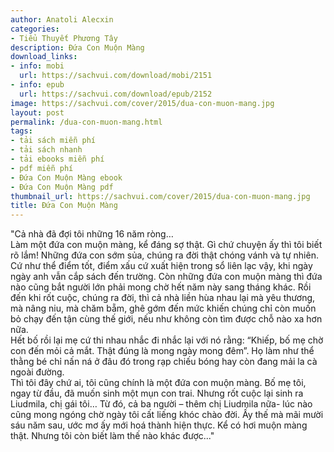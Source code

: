 ```yaml
---
author: Anatoli Alecxin
categories:
- Tiểu Thuyết Phương Tây
description: Đứa Con Muộn Màng
download_links:
- info: mobi
  url: https://sachvui.com/download/mobi/2151
- info: epub
  url: https://sachvui.com/download/epub/2152
image: https://sachvui.com/cover/2015/dua-con-muon-mang.jpg
layout: post
permalink: /dua-con-muon-mang.html
tags:
- tải sách miễn phí
- tải sách nhanh
- tải ebooks miễn phí
- pdf miễn phí
- Đứa Con Muộn Màng ebook
- Đứa Con Muộn Màng pdf
thumbnail_url: https://sachvui.com/cover/2015/dua-con-muon-mang.jpg
title: Đứa Con Muộn Màng
---
```


 <div class="item-desc text-justify"> <p>"Cả nhà đã đợi tôi những 16 năm ròng…<br>Làm một đứa con muộn màng, kể đáng sợ thật. Gì chứ chuyện ấy thì tôi biết rõ lắm! Những đứa con sớm sủa, chúng ra đời thật chóng vánh và tự nhiên. Cứ như thể điểm tốt, điểm xấu cứ xuất hiện trong sổ liên lạc vậy, khi ngày ngày anh vẫn cắp sách đến trường. Còn những đứa con muộn màng thì đứa nào cũng bắt người lớn phải mong chờ hết năm này sang tháng khác. Rồi đến khi rốt cuộc, chúng ra đời, thì cả nhà liền hùa nhau lại mà yêu thương, mà nâng niu, mà chăm bẵm, ghê gớm đến mức khiến chúng chỉ còn muốn bỏ chạy đến tận cùng thế giới, nếu như không còn tìm được chỗ nào xa hơn nữa.<br>Hết bố rồi lại mẹ cứ thi nhau nhắc đi nhắc lại với nó rằng: “Khiếp, bố mẹ chờ con đến mỏi cả mắt. Thật đúng là mong ngày mong đêm”. Họ làm như thể thằng bé chỉ nấn ná ở đâu đó trong rạp chiếu bóng hay còn đang mải la cà ngoài đường.<br>Thì tôi đây chứ ai, tôi cũng chính là một đứa con muộn màng. Bố mẹ tôi, ngay từ đầu, đã muốn sinh một mụn con trai. Nhưng rốt cuộc lại sinh ra Liudmila, chị gái tôi… Từ đó, cả ba người – thêm chị Liudmila nữa- lúc nào cũng mong ngóng chờ ngày tôi cất liếng khóc chào đời. Ấy thế mà mãi mười sáu năm sau, ước mơ ấy mới hoá thành hiện thực. Kể có hơi muộn màng thật. Nhưng tôi còn biết làm thế nào khác được..."</p> </div>